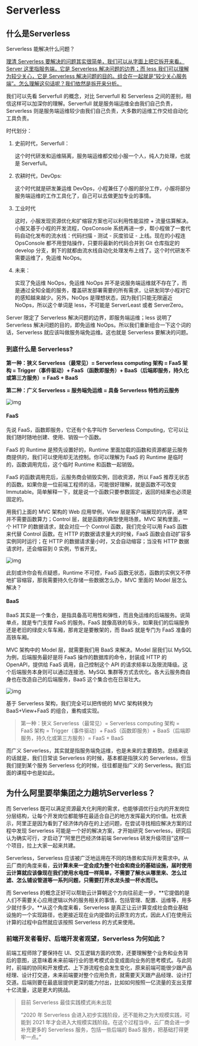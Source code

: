 # Serverless

## 什么是Serverless

Serverless 能解决什么问题？

<u>理清 Serverless 要解决的问题其实很简单，我们可以从字面上把它拆开来看。Server 这里指服务端，它是 Serverless 解决问题的边界；而 less 我们可以理解为较少关心，它是 Serverless 解决问题的目的。组合在一起就是“较少关心服务端”。怎么理解这句话呢？我们依然是拆开来分析。</u>

我们可以先看 Serverfull 的概念，对比 Serverfull 和 Serverless 之间的差别，相信这样可以加深你的理解。Serverfull 就是服务端运维全由我们自己负责，Serverless 则是服务端运维较少由我们自己负责，大多数的运维工作交给自动化工具负责。

时代划分：

1. 史前时代，Serverfull：

   这个时代研发和运维隔离，服务端运维都交给小服一个人，纯人力处理，也就是 Serverfull。

2. 农耕时代，DevOps:

   这个时代就是研发兼运维 DevOps，小程兼任了小服的部分工作，小服将部分服务端运维的工作工具化了，自己可以去做更加专业的事情。

3. 工业时代

   这时，小服发现资源优化和扩缩容方案也可以利用性能监控 + 流量估算解决。小服又基于小程的开发流程，OpsConsole 系统再进一步，帮小程做了一套代码自动化发布的流水线：代码扫描 - 测试 - 灰度验证 - 上线。现在的小程连 OpsConsole 都不用登陆操作，只要将最新的代码合并到 Git 仓库指定的 develop 分支，剩下的就都由流水线自动化处理发布上线了。这个时代研发不需要运维了，免运维 NoOps。

4. 未来：

   实现了免运维 NoOps，免运维 NoOps 并不是说服务端运维就不存在了，而是通过全知全能的服务，覆盖研发部署需要的所有需求，让研发同学小程对它的感知越来越少。另外，NoOps 是理想状态，因为我们只能无限逼近 NoOps，所以这个单词是 less，不可能是 ServerLeast 或者 ServerZero。

Server 限定了 Serverless 解决问题的边界，即服务端运维；less 说明了 Serverless 解决问题的目的，即免运维 NoOps。所以我们重新组合一下这个词的话，Serverless 就应该叫做服务端免运维。这也就是 Serverless 要解决的问题。

### 到底什么是 Serverless?

**第一种：狭义 Serverless（最常见）= Serverless computing 架构 = FaaS 架构 = Trigger（事件驱动）+ FaaS（函数即服务）+ BaaS（后端即服务，持久化或第三方服务）= FaaS + BaaS**

**第二种：广义 Serverless = 服务端免运维 = 具备 Serverless 特性的云服务**

![img](https://my-doc-1259409954.file.myqcloud.com/MyImages/ff0f26ec67f6455dfc142c2943da0028.png)

#### FaaS

先说 FaaS，函数即服务，它还有个名字叫作 Serverless Computing，它可以让我们随时随地创建、使用、销毁一个函数。

FaaS 的 Runtime 是预先设置好的，Runtime 里面加载的函数和资源都是云服务商提供的，我们可以使用却无法控制。你可以理解为 FaaS 的 Runtime 是临时的，函数调用完后，这个临时 Runtime 和函数一起销毁。

FaaS 的函数调用完后，云服务商会销毁实例，回收资源，所以 FaaS 推荐无状态的函数。如果你是一位前端工程师的话，可能很好理解，就是函数不可改变 Immutable。简单解释一下，就是说一个函数只要参数固定，返回的结果也必须是固定的。

用我们上面的 MVC 架构的 Web 应用举例，View 层是客户端展现的内容，通常并不需要函数算力；Control 层，就是函数的典型使用场景。MVC 架构里面，一个 HTTP 的数据请求，就会对应一个 Control 函数，我们完全可以用 FaaS 函数来代替 Control 函数。在 HTTP 的数据请求量大的时候，FaaS 函数会自动扩容多实例同时运行；在 HTTP 的数据请求量小时，又会自动缩容；当没有 HTTP 数据请求时，还会缩容到 0 实例，节省开支。

![img](https://my-doc-1259409954.file.myqcloud.com/MyImages/415a8dc0dc026fe2db71e2406e568ba6.png)

此刻或许你会有点疑惑，Runtime 不可控，FaaS 函数无状态，函数的实例又不停地扩容缩容，那我需要持久化存储一些数据怎么办，MVC 里面的 Model 层怎么解决？

#### BaaS

BaaS 其实是一个集合，是指具备高可用性和弹性，而且免运维的后端服务。说简单点，就是专门支撑 FaaS 的服务。FaaS 就像高铁的车头，如果我们的后端服务还是老旧的绿皮火车车厢，那肯定是要散架的，而 BaaS 就是专门为 FaaS 准备的高铁车厢。

MVC 架构中的 Model 层，就需要我们用 BaaS 来解决。Model 层我们以 MySQL 为例，后端服务最好是将 FaaS 操作的数据库的命令，封装成 HTTP 的 OpenAPI，提供给 FaaS 调用，自己控制这个 API 的请求频率以及限流降级。这个后端服务本身则可以通过连接池、MySQL 集群等方式去优化。各大云服务商自身也在改造自己的后端服务，BaaS 这个集合也在日渐壮大。

![img](https://my-doc-1259409954.file.myqcloud.com/MyImages/f6fa8a879b34885d8037265bedbd2366.png)

基于 Serverless 架构，我们完全可以把传统的 MVC 架构转换为 BaaS+View+FaaS 的组合，重构或实现。

> 第一种：狭义 Serverless（最常见）= Serverless computing 架构 = FaaS 架构 = Trigger（事件驱动）+ FaaS（函数即服务）+ BaaS（后端即服务，持久化或第三方服务）= FaaS + BaaS

而广义 Serverless，其实就是指服务端免运维，也是未来的主要趋势。总结来说的话就是，我们日常谈 Serverless 的时候，基本都是指狭义的 Serverless，但当我们提到某个服务 Serverless 化的时候，往往都是指广义的 Serverless。我们后面的课程中也是如此。

## 为什么阿里要举集团之力趟坑Serverless？

而 Serverless 既可以满足资源最大化利用的需求，也能够调优行业内的开发岗位分层结构，让每个开发岗位都能够在最适合自己的地方发挥最大的价值。杜欢表示，阿里正是因为看到了经济体内存在的上述问题，在尝试寻找相应解决方案的过程中发现 Serverless 可能是一个好的解决方案，才开始研究 Serverless，研究后认为确实可行，才启动了“阿里巴巴经济体前端 Serverless 研发升级项目”这样一个项目，拉上大家一起来共建。

Serverless，Serverless 应该被广泛地运用在不同的场景和实际开发需求中。从云厂商的角度来看，**云计算未来一定会成为整个社会和商业的基础设施，届时使用云计算就应该像现在我们使用水电煤一样简单，不需要了解水从哪里来、怎么过滤、怎么铺设管道等一系列问题，只需要打开水龙头接一杯水而已。**

而 Serverless 的概念正好可以帮助云计算朝这个方向往前走一步，**它提倡的是人们不需要关心应用逻辑以外的服务相关的事情，包括管理、配置、运维等，用多少就付多少。**从这个角度来看，Serverless 是真正让云计算变成社会商业基础设施的一个实现路径，也更接近现在业内提倡的云原生的方式，因此人们在使用云计算的过程中自然就应该按照 Serverless 的方式来使用。

### 前端开发者看好、后端开发者观望，Serverless 为何如此？

前端工程师除了要保持在 UI、交互逻辑方面的优势，还要理解整个业务和业务背后的意图，这意味着未来前端行业的思考模式会变成面向业务的思考模式。与此同时，前端的协同和开发模式、上下游流程也会发生变化，原来前端可能很少跟产品经理、设计打交道，未来前端要对整个应用负责，就需要天天跟产品经理、设计打交道。后端则要在最底层提供更深的能力付出，比如如何按照一亿流量的支出支撑十亿流量，这是更大的挑战。

>  目前 Serverless 最佳实践模式尚未出现
>
> “2020 年 Serverless 会进入初步实践阶段，还不能称之为大规模实践，可能到 2021 年才会进入大规模实践阶段。在这个过程当中，云厂商会进一步补充更多的 Serverless 服务，包括一些后端的 BaaS 服务，把基础打得更牢一点。”